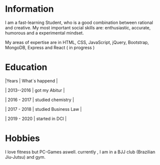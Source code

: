# Information

I am a fast-learning Student, who is a good combination between rational and creative. My most important social skills are: enthusiastic, accurate, humorous and a experimental mindset. 

My areas of expertise are in HTML, CSS, JavaScript, jQuery, Bootstrap, MongoDB, Express and React ( in progress )

# Education

|Years | What´s happend |

| 2013--2016 | got my Abitur |

| 2016 - 2017 | studied chemistry |

| 2017 - 2018 | studied Business Law |

| 2019 - 2020 | started in DCI |


# Hobbies 

I love fitness but PC-Games aswell. currently , I am in a BJJ club (Brazilian Jiu-Jutsu) and gym.  

